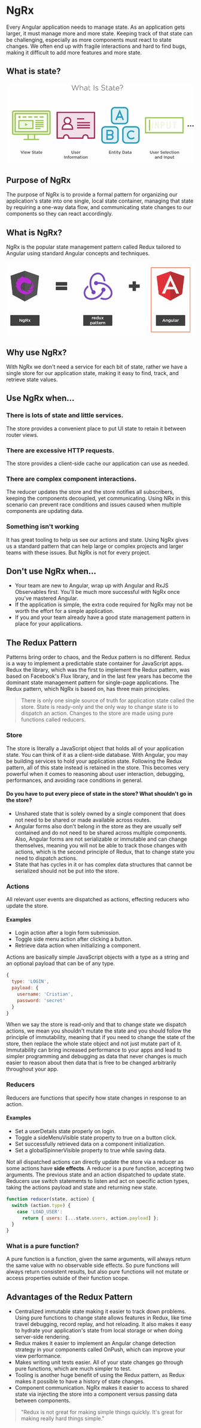 # NgRx
Every Angular application needs to manage state. As an application gets larger, it must manage more and more state. Keeping track of that state can be challenging, especially as more components must react to state changes. We often end up with fragile interactions and hard to find bugs, making it difficult to add more features and more state.

## What is state?
<p align="center">
  <img src="imgs-notes/1.png" alt="State">
</p>

## Purpose of NgRx
The purpose of NgRx is to provide a formal pattern for organizing our application's state into one single, local state container, managing that state by requiring a one-way data flow, and communicating state changes to our components so they can react accordingly.

## What is NgRx?
NgRx is the popular state management pattern called Redux tailored to Angular using standard Angular concepts and techniques.
<p align="center">
  <img src="imgs-notes/2.png" alt="ngrx">
</p>

## Why use NgRx?
With NgRx we don't need a service for each bit of state, rather we have a single store for our application state, making it easy to find, track, and retrieve state values.

## Use NgRx when...
### There is lots of state and little services.
The store provides a convenient place to put UI state to retain it between router views.
### There are excessive HTTP requests.
The store provides a client-side cache our application can use as needed.
### There are complex component interactions.
The reducer updates the store and the store notifies all subscribers, keeping the components decoupled, yet communicating. Using NRx in this scenario can prevent race conditions and issues caused when multiple components are updating data.
### Something isn't working
It has great tooling to help us see our actions and state. Using NgRx gives us a standard pattern that can help large or complex projects and larger teams with these issues. But NgRx is not for every project.

## Don't use NgRx when...
* Your team are new to Angular, wrap up with Angular and RxJS Observables first. You'll be much more successful with NgRx once you've mastered Angular.
* If the application is simple, the extra code required for NgRx may not be worth the effort for a simple application.
* If you and your team already have a good state management pattern in place for your applications.

## The Redux Pattern
 Patterns bring order to chaos, and the Redux pattern is no different. Redux is a way to implement a predictable state container for JavaScript apps. Redux the library, which was the first to implement the Redux pattern, was based on Facebook's Flux library, and in the last few years has become the dominant state management pattern for single-page applications. The Redux pattern, which NgRx is based on, has three main principles.

 > There is only one single source of truth for application state called the store.
 > State is ready-only and the only way to change state is to dispatch an action.
 > Changes to the store are made using pure functions called reducers.

### Store
The store is literally a JavaScript object that holds all of your application state. You can think of it as a client-side database. With Angular, you may be building services to hold your application state. Following the Redux pattern, all of this state instead is retained in the store. This becomes very powerful when it comes to reasoning about user interaction, debugging, performances, and avoiding race conditions in general.
#### Do you have to put every piece of state in the store? What shouldn't go in the store?
* Unshared state that is solely owned by a single component that does not need to be shared or made available across routes.
* Angular forms also don't belong in the store as they are usually self contained and do not need to be shared across multiple components. Also, Angular forms are not serializable or immutable and can change themselves, meaning you will not be able to track those changes with actions, which is the second principle of Redux, that to change state you need to dispatch actions.
* State that has cycles in it or has complex data structures that cannot be serialized should not be put into the store.

### Actions
All relevant user events are dispatched as actions, effecting reducers who update the store.
#### Examples
* Login action after a login form submission.
* Toggle side menu action after clicking a button.
* Retrieve data action when initializing a component.

Actions are basically simple JavaScript objects with a type as a string and an optional payload that can be of any type.
```javascript
{
  type: 'LOGIN',
  payload: {
    username: 'Cristian',
    password: 'secret'
  }
}
```
When we say the store is read-only and that to change state we dispatch actions, we mean you shouldn't mutate the state and you should follow the principle of immutability, meaning that if you need to change the state of the store, then replace the whole state object and not just mutate part of it. Immutability can bring increased performance to your apps and lead to simpler programming and debugging as data that never changes is much easier to reason about then data that is free to be changed arbitrarily throughout your app.

### Reducers
Reducers are functions that specify how state changes in response to an action.
#### Examples
* Set a userDetails state properly on login.
* Toggle a sideMenuVisible state property to true on a button click.
* Set successfully retrieved data on a component initialization.
* Set a globalSpinnerVisible property to true while saving data.

Not all dispatched actions can directly update the store via a reducer as some actions have **side effects**.
A reducer is a pure function, accepting two arguments. The previous state and an action dispatched to update state. Reducers use switch statements to listen and act on specific action types, taking the actions payload and state and returning new state.
```javascript
function reducer(state, action) {
  switch (action.type) {
    case 'LOAD_USER':
      return { users: [...state.users, action.payload] };
  }
}
```
### What is a pure function?
A pure function is a function, given the same arguments, will always return the same value with no observable side effects. So pure functions will always return consistent results, but also pure functions will not mutate or access properties outside of their function scope.

## Advantages of the Redux Pattern
* Centralized immutable state making it easier to track down problems. Using pure functions to change state allows features in Redux, like time travel debugging, record replay, and hot reloading. It also makes it easy to hydrate your application's state from local storage or when doing server-side rendering.
* Redux makes it easier to implement an Angular change detection strategy in your components called OnPush, which can improve your view performance.
* Makes writing unit tests easier. All of your state changes go through pure functions, which are much simpler to test.
* Tooling is another huge benefit of using the Redux pattern, as Redux makes it possible to have a history of state changes.
* Component communication. NgRx makes it easier to access to shared state via injecting the store into a component versus passing data between components.

> "Redux is not great for making simple things quickly. It's great for making really hard things simple."
